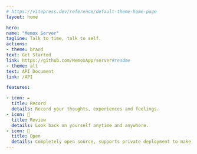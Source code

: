 ```yaml
---
# https://vitepress.dev/reference/default-theme-home-page
layout: home

hero:
name: "Memox Server"
tagline: Talk to time, talk to self.
actions:
- theme: brand
text: Get Started
link: https://github.com/MemoxApp/server#readme
- theme: alt
text: API Document
link: /API

features:

- icon: ✒
  title: Record
  details: Record your thoughts, experiences and feelings.
- icon: 📃
  title: Review
  details: Look back on yourself anytime and anywhere.
- icon: 🧱
  title: Open
  details: Completely open source, supports private deployment to make data more secure
---
```



